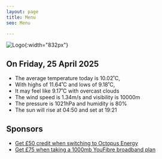 ```yaml
---
layout: page
title: Menu
seo: Menu

---
```


![Logo](/images/logo.jpg){:width="832px"}

<!-- weather_marker starts -->
## On Friday, 25 April 2025

- The average temperature today is 10.02˚C,
- With highs of 11.64˚C and lows of 9.18˚C,
- It may feel like 9.17˚C with overcast clouds
- The wind speed is 1.34m/s and visibility is 10000m
- The pressure is 1021hPa and humidity is 80%
- The sun will rise at 04:50 and set at 19:21

<!-- weather_marker ends -->

## Sponsors

- [Get £50 credit when switching to Octopus Energy](https://bit.ly/3oD1nnS)
- [Get £75 when taking a 1000mb YouFibre broadband plan](https://aklam.io/91zWhU?)
